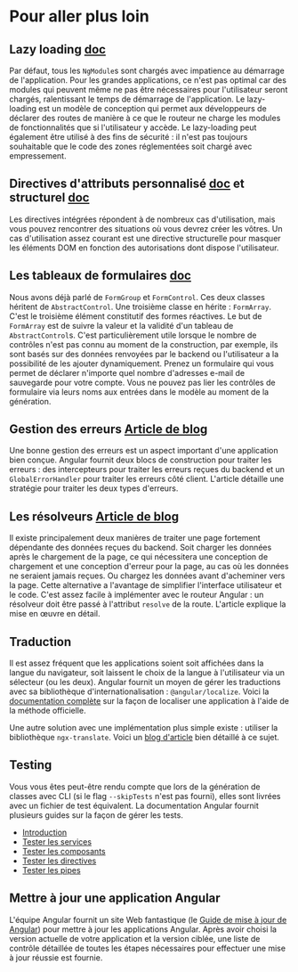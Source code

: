 # Pour aller plus loin

## Lazy loading [doc](https://angular.io/guide/lazy-loading-ngmodules)
Par défaut, tous les `NgModule`s sont chargés avec impatience au démarrage de l'application. Pour les grandes applications, ce n'est pas optimal car des modules qui peuvent même ne pas être nécessaires pour l'utilisateur seront chargés, ralentissant le temps de démarrage de l'application. Le lazy-loading est un modèle de conception qui permet aux développeurs de déclarer des routes de manière à ce que le routeur ne charge les modules de fonctionnalités que si l'utilisateur y accède. Le lazy-loading peut également être utilisé à des fins de sécurité : il n'est pas toujours souhaitable que le code des zones réglementées soit chargé avec empressement.

## Directives d'attributs personnalisé [doc](https://angular.io/guide/attribute-directives#building-an-attribute-directive) et structurel [doc](https://angular.io/guide/structural-directives#creating-a-structural-directive)
Les directives intégrées répondent à de nombreux cas d'utilisation, mais vous pouvez rencontrer des situations où vous devrez créer les vôtres. Un cas d'utilisation assez courant est une directive structurelle pour masquer les éléments DOM en fonction des autorisations dont dispose l'utilisateur.

## Les tableaux de formulaires [doc](https://angular.io/guide/reactive-forms#creating-dynamic-forms)
Nous avons déjà parlé de `FormGroup` et `FormControl`. Ces deux classes héritent de `AbstractControl`. Une troisième classe en hérite : `FormArray`. C'est le troisième élément constitutif des formes réactives. Le but de `FormArray` est de suivre la valeur et la validité d'un tableau de `AbstractControl`s. C'est particulièrement utile lorsque le nombre de contrôles n'est pas connu au moment de la construction, par exemple, ils sont basés sur des données renvoyées par le backend ou l'utilisateur a la possibilité de les ajouter dynamiquement. Prenez un formulaire qui vous permet de déclarer n'importe quel nombre d'adresses e-mail de sauvegarde pour votre compte. Vous ne pouvez pas lier les contrôles de formulaire via leurs noms aux entrées dans le modèle au moment de la génération.

## Gestion des erreurs [Article de blog](https://www.tektutorialshub.com/angular/error-handling-in-angular-applications/)
Une bonne gestion des erreurs est un aspect important d'une application bien conçue. Angular fournit deux blocs de construction pour traiter les erreurs : des intercepteurs pour traiter les erreurs reçues du backend et un `GlobalErrorHandler` pour traiter les erreurs côté client. L'article détaille une stratégie pour traiter les deux types d'erreurs.

## Les résolveurs [Article de blog](https://javascript.plainenglish.io/angular-resolver-for-prefetching-data-angular-guards-resolve-40fda257d666)
Il existe principalement deux manières de traiter une page fortement dépendante des données reçues du backend. Soit charger les données après le chargement de la page, ce qui nécessitera une conception de chargement et une conception d'erreur pour la page, au cas où les données ne seraient jamais reçues. Ou chargez les données avant d'acheminer vers la page. Cette alternative a l'avantage de simplifier l'interface utilisateur et le code. C'est assez facile à implémenter avec le routeur Angular : un résolveur doit être passé à l'attribut `resolve` de la route. L'article explique la mise en œuvre en détail.

## Traduction
Il est assez fréquent que les applications soient soit affichées dans la langue du navigateur, soit laissent le choix de la langue à l'utilisateur via un sélecteur (ou les deux). Angular fournit un moyen de gérer les traductions avec sa bibliothèque d'internationalisation : `@angular/localize`. Voici la [documentation complète](https://angular.io/guide/i18n) sur la façon de localiser une application à l'aide de la méthode officielle.

Une autre solution avec une implémentation plus simple existe : utiliser la bibliothèque `ngx-translate`. Voici un [blog d'article](https://www.codeandweb.com/babeledit/tutorials/how-to-translate-your-angular-app-with-ngx-translate) bien détaillé à ce sujet.

## Testing
Vous vous êtes peut-être rendu compte que lors de la génération de classes avec CLI (si le flag `--skipTests` n'est pas fourni), elles sont livrées avec un fichier de test équivalent. La documentation Angular fournit plusieurs guides sur la façon de gérer les tests.
- [Introduction](https://angular.io/guide/testing)
- [Tester les services](https://angular.io/guide/testing-services)
- [Tester les composants](https://angular.io/guide/testing-components-basics)
- [Tester les directives](https://angular.io/guide/testing-attribute-directives)
- [Tester les pipes](https://angular.io/guide/testing-pipes)

## Mettre à jour une application Angular
L'équipe Angular fournit un site Web fantastique (le [Guide de mise à jour de Angular](https://update.angular.io/)) pour mettre à jour les applications Angular. Après avoir choisi la version actuelle de votre application et la version ciblée, une liste de contrôle détaillée de toutes les étapes nécessaires pour effectuer une mise à jour réussie est fournie.